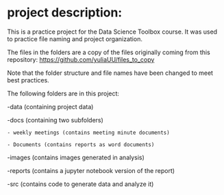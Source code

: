 # project description:
This is a practice project for the Data Science Toolbox course. It was used to practice file naming and project organization. 

The files in the folders are a copy of the files originally coming from this repository:  https://github.com/yuliaUU/files_to_copy

Note that the folder structure and file names have been changed to meet best practices.

The following folders are in this project:

-data (containing project data)

-docs (containing two subfolders)

    - weekly meetings (contains meeting minute documents)
  
    - Documents (contains reports as word documents)
  
-images (contains images generated in analysis)

-reports (contains a jupyter notebook version of the report)

-src (contains code to generate data and analyze it)


